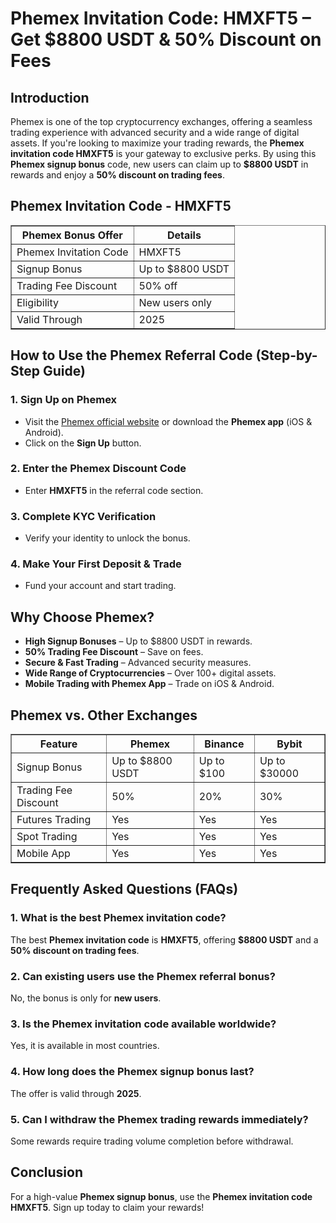 <h1>Phemex Invitation Code: HMXFT5 – Get $8800 USDT & 50% Discount on Fees</h1>
    
<h2>Introduction</h2>
<p>Phemex is one of the top cryptocurrency exchanges, offering a seamless trading experience with advanced security and a wide range of digital assets. If you're looking to maximize your trading rewards, the <strong>Phemex invitation code HMXFT5</strong> is your gateway to exclusive perks. By using this <strong>Phemex signup bonus</strong> code, new users can claim up to <strong>$8800 USDT</strong> in rewards and enjoy a <strong>50% discount on trading fees</strong>.</p>
    
<h2>Phemex Invitation Code - HMXFT5</h2>
<table border="1">
        <tr>
            <th>Phemex Bonus Offer</th>
            <th>Details</th>
        </tr>
        <tr>
            <td>Phemex Invitation Code</td>
            <td>HMXFT5</td>
        </tr>
        <tr>
            <td>Signup Bonus</td>
            <td>Up to $8800 USDT</td>
        </tr>
        <tr>
            <td>Trading Fee Discount</td>
            <td>50% off</td>
        </tr>
        <tr>
            <td>Eligibility</td>
            <td>New users only</td>
        </tr>
        <tr>
            <td>Valid Through</td>
            <td>2025</td>
        </tr>
</table>
    
<h2>How to Use the Phemex Referral Code (Step-by-Step Guide)</h2>
<h3>1. Sign Up on Phemex</h3>
<ul>
        <li>Visit the <a href="https://phemex.com/register?group=4944&referralCode=HMXFT5">Phemex official website</a> or download the <strong>Phemex app</strong> (iOS & Android).</li>
        <li>Click on the <strong>Sign Up</strong> button.</li>
</ul>
    
<h3>2. Enter the Phemex Discount Code</h3>
<ul>
        <li>Enter <strong>HMXFT5</strong> in the referral code section.</li>
</ul>
    
<h3>3. Complete KYC Verification</h3>
<ul>
        <li>Verify your identity to unlock the bonus.</li>
</ul>
    
<h3>4. Make Your First Deposit & Trade</h3>
<ul>
        <li>Fund your account and start trading.</li>
</ul>
    
<h2>Why Choose Phemex?</h2>
<ul>
        <li><strong>High Signup Bonuses</strong> – Up to $8800 USDT in rewards.</li>
        <li><strong>50% Trading Fee Discount</strong> – Save on fees.</li>
        <li><strong>Secure & Fast Trading</strong> – Advanced security measures.</li>
        <li><strong>Wide Range of Cryptocurrencies</strong> – Over 100+ digital assets.</li>
        <li><strong>Mobile Trading with Phemex App</strong> – Trade on iOS & Android.</li>
    </ul>
    
<h2>Phemex vs. Other Exchanges</h2>
<table border="1">
        <tr>
            <th>Feature</th>
            <th>Phemex</th>
            <th>Binance</th>
            <th>Bybit</th>
        </tr>
        <tr>
            <td>Signup Bonus</td>
            <td>Up to $8800 USDT</td>
            <td>Up to $100</td>
            <td>Up to $30000</td>
        </tr>
        <tr>
            <td>Trading Fee Discount</td>
            <td>50%</td>
            <td>20%</td>
            <td>30%</td>
        </tr>
        <tr>
            <td>Futures Trading</td>
            <td>Yes</td>
            <td>Yes</td>
            <td>Yes</td>
        </tr>
        <tr>
            <td>Spot Trading</td>
            <td>Yes</td>
            <td>Yes</td>
            <td>Yes</td>
        </tr>
        <tr>
            <td>Mobile App</td>
            <td>Yes</td>
            <td>Yes</td>
            <td>Yes</td>
        </tr>
</table>
    
<h2>Frequently Asked Questions (FAQs)</h2>
<h3>1. What is the best Phemex invitation code?</h3>
<p>The best <strong>Phemex invitation code</strong> is <strong>HMXFT5</strong>, offering <strong>$8800 USDT</strong> and a <strong>50% discount on trading fees</strong>.</p>
    
<h3>2. Can existing users use the Phemex referral bonus?</h3>
<p>No, the bonus is only for <strong>new users</strong>.</p>
    
<h3>3. Is the Phemex invitation code available worldwide?</h3>
<p>Yes, it is available in most countries.</p>
    
<h3>4. How long does the Phemex signup bonus last?</h3>
<p>The offer is valid through <strong>2025</strong>.</p>
    
<h3>5. Can I withdraw the Phemex trading rewards immediately?</h3>
<p>Some rewards require trading volume completion before withdrawal.</p>
    
<h2>Conclusion</h2>
<p>For a high-value <strong>Phemex signup bonus</strong>, use the <strong>Phemex invitation code HMXFT5</strong>. Sign up today to claim your rewards!</p>
</body>
</html>
